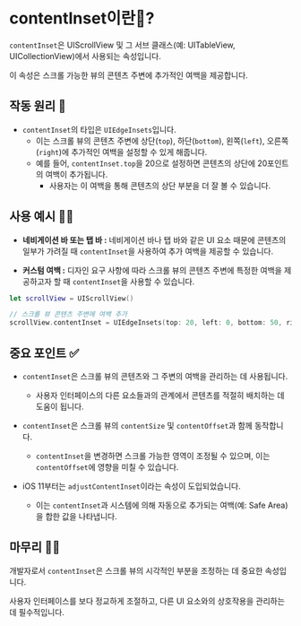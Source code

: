 # contentInset이란🤔?

`contentInset`은 UIScrollView 및 그 서브 클래스(예: UITableView, UICollectionView)에서 사용되는 속성입니다.

이 속성은 스크롤 가능한 뷰의 콘텐츠 주변에 추가적인 여백을 제공합니다.

## 작동 원리 🙌

- `contentInset`의 타입은 `UIEdgeInsets`입니다.
    - 이는 스크롤 뷰의 콘텐츠 주변에 상단(`top`), 하단(`bottom`), 왼쪽(`left`), 오른쪽(`right`)에 추가적인 여백을 설정할 수 있게 해줍니다.
    - 예를 들어, `contentInset.top`을 20으로 설정하면 콘텐츠의 상단에 20포인트의 여백이 추가됩니다.
        - 사용자는 이 여백을 통해 콘텐츠의 상단 부분을 더 잘 볼 수 있습니다.

## 사용 예시 🧑‍💻

- **네비게이션 바 또는 탭 바 :** 네비게이션 바나 탭 바와 같은 UI 요소 때문에 콘텐츠의 일부가 가려질 때 `contentInset`을 사용하여 추가 여백을 제공할 수 있습니다.

- **커스텀 여백 :** 디자인 요구 사항에 따라 스크롤 뷰의 콘텐츠 주변에 특정한 여백을 제공하고자 할 때 `contentInset`을 사용할 수 있습니다.

```swift
let scrollView = UIScrollView()

// 스크롤 뷰 콘텐츠 주변에 여백 추가
scrollView.contentInset = UIEdgeInsets(top: 20, left: 0, bottom: 50, right: 0)
```

## 중요 포인트 ✅

- `contentInset`은 스크롤 뷰의 콘텐츠와 그 주변의 여백을 관리하는 데 사용됩니다.
    - 사용자 인터페이스의 다른 요소들과의 관계에서 콘텐츠를 적절히 배치하는 데 도움이 됩니다.

- `contentInset`은 스크롤 뷰의 `contentSize` 및 `contentOffset`과 함께 동작합니다.
    - `contentInset`을 변경하면 스크롤 가능한 영역이 조정될 수 있으며, 이는 `contentOffset`에 영향을 미칠 수 있습니다.

- iOS 11부터는 `adjustContentInset`이라는 속성이 도입되었습니다.
    - 이는 `contentInset`과 시스템에 의해 자동으로 추가되는 여백(예: Safe Area)을 합한 값을 나타냅니다.

## 마무리 🙋‍♂️

개발자로서 `contentInset`은 스크롤 뷰의 시각적인 부분을 조정하는 데 중요한 속성입니다.

사용자 인터페이스를 보다 정교하게 조절하고, 다른 UI 요소와의 상호작용을 관리하는 데 필수적입니다.

